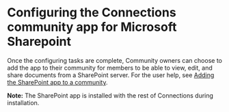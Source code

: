 # Configuring the Connections community app for Microsoft Sharepoint

Once the configuring tasks are complete, Community owners can choose to add the app to their community for members to be able to view, edit, and share documents from a SharePoint server. For the user help, see [Adding the SharePoint app to a community](https://help.hcltechsw.com/connections/v7/user/communities/t_com_add_sharepoint_widget.html).

**Note:** The SharePoint app is installed with the rest of Connections during installation.


